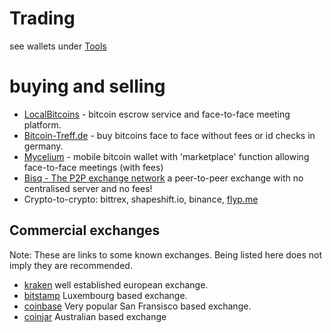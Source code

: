 # Trading

see wallets under [Tools](./Tools.md#wallets)

# buying and selling

* [LocalBitcoins](https://localbitcoins.com/) - bitcoin escrow service and face-to-face meeting platform.
* [Bitcoin-Treff.de](http://bitcoin-treff.de/) - buy bitcoins face to face without fees or id checks in germany.
* [Mycelium](https://wallet.mycelium.com/) - mobile bitcoin wallet with 'marketplace' function allowing face-to-face meetings (with fees)
* [Bisq - The P2P exchange network](https://bisq.network/) a peer-to-peer exchange with no centralised server and no fees!    
* Crypto-to-crypto:  bittrex, shapeshift.io, binance, [flyp.me](https://flyp.me) 

## Commercial exchanges 

Note:  These are links to some known exchanges.  Being listed here does not imply they are recommended.

* [kraken](https://www.kraken.com) well established european exchange.
* [bitstamp](https://www.bitstamp.net) Luxembourg based exchange.
* [coinbase](https://www.coinbase.com) Very popular San Fransisco based exchange. 
* [coinjar](https://www.coinjar.com) Australian based exchange



